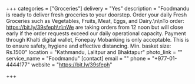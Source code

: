 +++
categories = ["Groceries"]
delivery = "Yes"
description = "Foodmandu is ready to deliver fresh groceries to your doorstep. Order your daily Fresh Groceries such as Vegetables, Fruits, Meat, Eggs, and Dairy.\n\nTo order: https://bit.ly/39sfeph\n\nWe are taking orders from 12 noon but will close early if the order requests exceed our daily operational capacity. Payment through Khalti digital wallet, Fonepay Mobanking is only acceptable. This is to ensure safety, hygiene and effective distancing. Min. basket size: Rs.1500"
location = "Kathmandu, Lalitpur and Bhaktapur"
photo_link = ""
service_name = "Foodmandu"
[contact]
email = ""
phone = "+977-01-4444177"
website = "https://bit.ly/39sfeph"

+++
